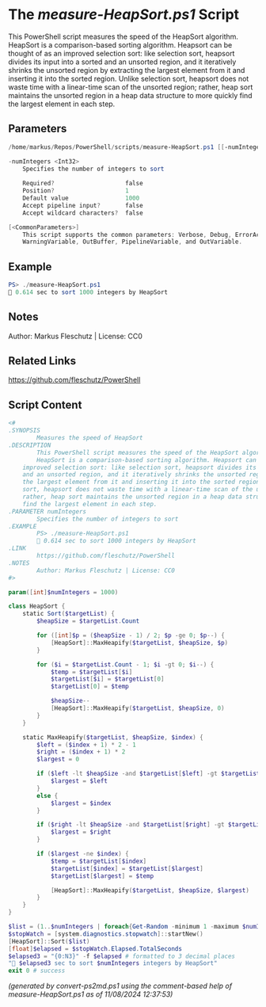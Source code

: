 The *measure-HeapSort.ps1* Script
===========================

This PowerShell script measures the speed of the HeapSort algorithm.
HeapSort is a comparison-based sorting algorithm. Heapsort can be thought of as an
improved selection sort: like selection sort, heapsort divides its input into a sorted
and an unsorted region, and it iteratively shrinks the unsorted region by extracting
the largest element from it and inserting it into the sorted region. Unlike selection
sort, heapsort does not waste time with a linear-time scan of the unsorted region;
rather, heap sort maintains the unsorted region in a heap data structure to more quickly
find the largest element in each step.

Parameters
----------
```powershell
/home/markus/Repos/PowerShell/scripts/measure-HeapSort.ps1 [[-numIntegers] <Int32>] [<CommonParameters>]

-numIntegers <Int32>
    Specifies the number of integers to sort
    
    Required?                    false
    Position?                    1
    Default value                1000
    Accept pipeline input?       false
    Accept wildcard characters?  false

[<CommonParameters>]
    This script supports the common parameters: Verbose, Debug, ErrorAction, ErrorVariable, WarningAction, 
    WarningVariable, OutBuffer, PipelineVariable, and OutVariable.
```

Example
-------
```powershell
PS> ./measure-HeapSort.ps1
🧭 0.614 sec to sort 1000 integers by HeapSort

```

Notes
-----
Author: Markus Fleschutz | License: CC0

Related Links
-------------
https://github.com/fleschutz/PowerShell

Script Content
--------------
```powershell
<#
.SYNOPSIS
        Measures the speed of HeapSort
.DESCRIPTION
        This PowerShell script measures the speed of the HeapSort algorithm.
        HeapSort is a comparison-based sorting algorithm. Heapsort can be thought of as an
	improved selection sort: like selection sort, heapsort divides its input into a sorted
	and an unsorted region, and it iteratively shrinks the unsorted region by extracting
	the largest element from it and inserting it into the sorted region. Unlike selection
	sort, heapsort does not waste time with a linear-time scan of the unsorted region;
	rather, heap sort maintains the unsorted region in a heap data structure to more quickly
	find the largest element in each step.
.PARAMETER numIntegers
        Specifies the number of integers to sort
.EXAMPLE
        PS> ./measure-HeapSort.ps1
        🧭 0.614 sec to sort 1000 integers by HeapSort 
.LINK
        https://github.com/fleschutz/PowerShell
.NOTES
        Author: Markus Fleschutz | License: CC0
#>

param([int]$numIntegers = 1000)

class HeapSort {
    static Sort($targetList) {
        $heapSize = $targetList.Count

        for ([int]$p = ($heapSize - 1) / 2; $p -ge 0; $p--) {
            [HeapSort]::MaxHeapify($targetList, $heapSize, $p)
        }

        for ($i = $targetList.Count - 1; $i -gt 0; $i--) {
            $temp = $targetList[$i]
            $targetList[$i] = $targetList[0]
            $targetList[0] = $temp

            $heapSize--
            [HeapSort]::MaxHeapify($targetList, $heapSize, 0)
        }
    }

    static MaxHeapify($targetList, $heapSize, $index) {
        $left = ($index + 1) * 2 - 1
        $right = ($index + 1) * 2
        $largest = 0

        if ($left -lt $heapSize -and $targetList[$left] -gt $targetList[$index]) {
            $largest = $left
        }
        else {
            $largest = $index
        }

        if ($right -lt $heapSize -and $targetList[$right] -gt $targetList[$largest]) {
            $largest = $right
        }

        if ($largest -ne $index) {
            $temp = $targetList[$index]
            $targetList[$index] = $targetList[$largest]
            $targetList[$largest] = $temp

            [HeapSort]::MaxHeapify($targetList, $heapSize, $largest)
        }
    }
}

$list = (1..$numIntegers | foreach{Get-Random -minimum 1 -maximum $numIntegers})
$stopWatch = [system.diagnostics.stopwatch]::startNew()
[HeapSort]::Sort($list)
[float]$elapsed = $stopWatch.Elapsed.TotalSeconds
$elapsed3 = "{0:N3}" -f $elapsed # formatted to 3 decimal places
"🧭 $elapsed3 sec to sort $numIntegers integers by HeapSort"
exit 0 # success
```

*(generated by convert-ps2md.ps1 using the comment-based help of measure-HeapSort.ps1 as of 11/08/2024 12:37:53)*
